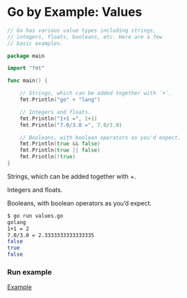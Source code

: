 # Go by Example: Values

````go
// Go has various value types including strings,
// integers, floats, booleans, etc. Here are a few
// basic examples.

package main

import "fmt"

func main() {

	// Strings, which can be added together with `+`.
	fmt.Println("go" + "lang")

	// Integers and floats.
	fmt.Println("1+1 =", 1+1)
	fmt.Println("7.0/3.0 =", 7.0/3.0)

	// Booleans, with boolean operators as you'd expect.
	fmt.Println(true && false)
	fmt.Println(true || false)
	fmt.Println(!true)
}
````

Strings, which can be added together with +.

Integers and floats.

Booleans, with boolean operators as you’d expect.

```bash
$ go run values.go
golang
1+1 = 2
7.0/3.0 = 2.3333333333333335
false
true
false
```

### Run example

[Example](https://goplay.tools/snippet/fF9Rv-9DHJu)
